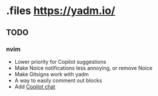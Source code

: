 # .files https://yadm.io/
## TODO
### nvim
* Lower priority for Copilot suggestions
* Make Noice notifications less annoying, or remove Noice
* Make Gitsigns work with yadm
* A way to easily comment out blocks
* Add [Copilot chat](https://github.com/CopilotC-Nvim/CopilotChat.nvim)
